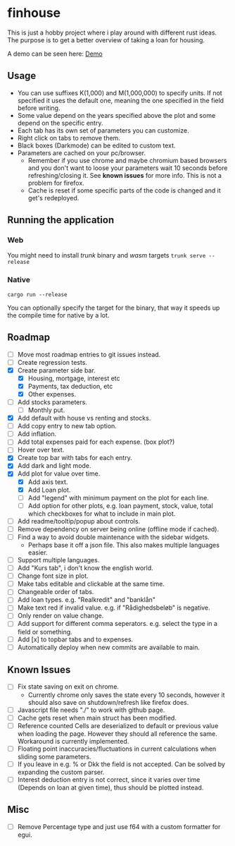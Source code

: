 # finhouse

This is just a hobby project where i play around with different rust ideas. The purpose is to get a better overview of taking a loan for housing.

A demo can be seen here: [Demo](https://fjodborg.github.io/finhouse_page/)

## Usage

* You can use suffixes K(1,000) and M(1,000,000) to specify units. If not specified it uses the default one, meaning the one specified in the field before writing.
* Some value depend on the years specified above the plot and some depend on the specific entry.
* Each tab has its own set of parameters you can customize.
* Right click on tabs to remove them.
* Black boxes (Darkmode) can be edited to custom text.
* Parameters are cached on your pc/browser.
    * Remember if you use chrome and maybe chromium based browsers and you don't want to loose your parameters wait 10 seconds before refreshing/closing it. See __known issues__ for more info. This is not a problem for firefox. 
    * Cache is reset if some specific parts of the code is changed and it get's redeployed. 

## Running the application

### Web
You might need to install _trunk_ binary and _wasm_ targets
`trunk serve --release`

### Native

`cargo run --release`

You can optionally specify the target for the binary, that way it speeds up the compile time for native by a lot.


## Roadmap
- [ ] Move most roadmap entries to git issues instead. 
- [ ] Create regression tests.
- [X] Create parameter side bar.
    - [X] Housing, mortgage, interest etc
    - [X] Payments, tax deduction, etc
    - [X] Other expenses.
- [ ] Add stocks parameters.
    - [ ] Monthly put.
- [x] Add default with house vs renting and stocks.
- [ ] Add copy entry to new tab option.
- [ ] Add inflation.
- [ ] Add total expenses paid for each expense. (box plot?)
- [ ] Hover over text.
- [x] Create top bar with tabs for each entry.
- [X] Add dark and light mode.
- [X] Add plot for value over time.
    - [X] Add axis text.
    - [X] Add Loan plot.
    - [ ] Add "legend" with minimum payment on the plot for each line.
    - [ ] Add option for other plots, e.g. loan payment, stock, value, total which checkboxes for what to include in main plot. 
- [ ] Add readme/tooltip/popup about controls.
- [ ] Remove dependency on server being online (offline mode if cached).
- [ ] Find a way to avoid double maintenance with the sidebar widgets.
    - Perhaps base it off a json file. This also makes multiple languages easier.
- [ ] Support multiple languages.
- [ ] Add "Kurs tab", i don't know the english world.
- [ ] Change font size in plot.
- [ ] Make tabs editable and clickable at the same time.
- [ ] Changeable order of tabs.
- [ ] Add loan types. e.g. "Realkredit" and "banklån"
- [ ] Make text red if invalid value. e.g. if "Rådighedsbeløb" is negative. 
- [ ] Only render on value change.
- [ ] Add support for different comma seperators. e.g. select the type in a field or something.
- [ ] Add [x] to topbar tabs and to expenses.
- [ ] Automatically deploy when new commits are available to main. 

## Known Issues 

- [ ] Fix state saving on exit on chrome. 
    - Currently chrome only saves the state every 10 seconds, however it should also save on shutdown/refresh like firefox does.
- [ ] Javascript file needs "./" to work with github page.  
- [ ] Cache gets reset when main struct has been modified. 
- [ ] Reference counted Cells are deserialized to default or previous value when loading the page. However they should all reference the same. Workaround is currently implemented.
- [ ] Floating point inaccuracies/fluctuations in current calculations when sliding some parameters. 
- [ ] If you leave in e.g. % or Dkk the field is not accepted. Can be solved by expanding the custom parser.
- [ ] Interest deduction entry is not correct, since it varies over time (Depends on loan at given time), thus should be plotted instead. 

## Misc

- [ ] Remove Percentage type and just use f64 with a custom formatter for egui.
